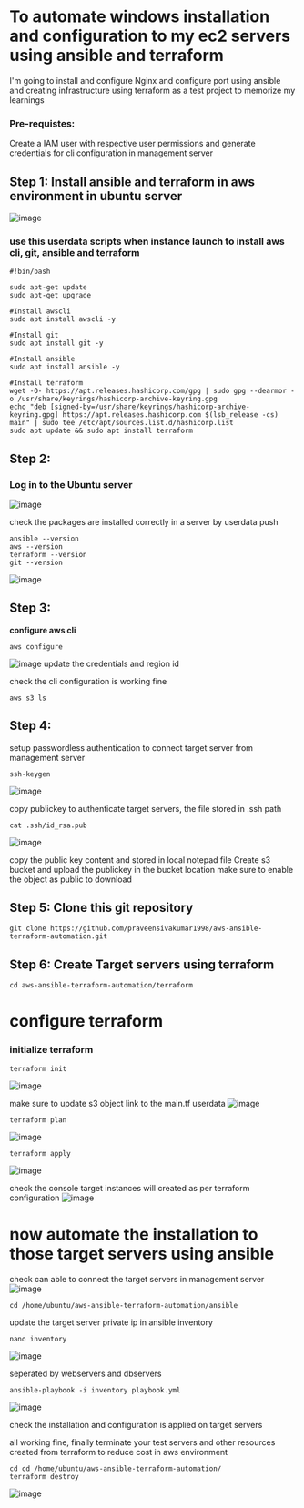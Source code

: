 # To automate windows installation and configuration to my ec2 servers using ansible and terraform 
I'm going to install and configure Nginx and configure port using ansible and creating infrastructure using terraform as a test project to memorize my learnings


### Pre-requistes:
Create a IAM user with respective user permissions and generate credentials for cli configuration in management server

## Step 1: Install ansible and terraform in aws environment in ubuntu server
![image](https://github.com/praveensivakumar1998/aws-ansible-terraform-automation/assets/108512714/ff5a22c1-c2b2-4470-b470-225a455a93bc)

### use this userdata scripts when instance launch to install aws cli, git, ansible and terraform 
```
#!bin/bash

sudo apt-get update
sudo apt-get upgrade

#Install awscli
sudo apt install awscli -y

#Install git 
sudo apt install git -y

#Install ansible
sudo apt install ansible -y

#Install terraform
wget -O- https://apt.releases.hashicorp.com/gpg | sudo gpg --dearmor -o /usr/share/keyrings/hashicorp-archive-keyring.gpg
echo "deb [signed-by=/usr/share/keyrings/hashicorp-archive-keyring.gpg] https://apt.releases.hashicorp.com $(lsb_release -cs) main" | sudo tee /etc/apt/sources.list.d/hashicorp.list
sudo apt update && sudo apt install terraform
```

## Step 2:
### Log in to the Ubuntu server
![image](https://github.com/praveensivakumar1998/aws-ansible-terraform-automation/assets/108512714/963c044d-891b-4785-8511-da46ddb30a9d)

check the packages are installed correctly in a server by userdata push
```
ansible --version
aws --version
terraform --version
git --version
```
![image](https://github.com/praveensivakumar1998/aws-ansible-terraform-automation/assets/108512714/3016a609-b598-446e-b1eb-da42316c671b)


## Step 3:
**configure aws cli**
```
aws configure
```
![image](https://github.com/praveensivakumar1998/aws-ansible-terraform-automation/assets/108512714/ee31aacd-479a-4991-a2ea-8cc4ca071812)
update the credentials and region id

check the cli configuration is working fine 
```
aws s3 ls
```
## Step 4:
setup passwordless authentication to connect target server from management server
```
ssh-keygen
```
![image](https://github.com/praveensivakumar1998/aws-ansible-terraform-automation/assets/108512714/5dcb6dcc-994b-419a-a9f5-63209306e98a)

copy publickey to authenticate target servers, the file stored in .ssh path
```
cat .ssh/id_rsa.pub
```
![image](https://github.com/praveensivakumar1998/aws-ansible-terraform-automation/assets/108512714/5a774b93-aa58-4544-a097-978889eaa812)

copy the public key content and stored in local notepad file
Create s3 bucket and upload the publickey in the bucket location 
make sure to enable the object as public to download


## Step 5: Clone this git repository
```
git clone https://github.com/praveensivakumar1998/aws-ansible-terraform-automation.git
```

## Step 6: Create Target servers using terraform

```
cd aws-ansible-terraform-automation/terraform
```
# configure terraform

### initialize terraform
```
terraform init
```

![image](https://github.com/praveensivakumar1998/aws-ansible-terraform-automation/assets/108512714/ce8159e7-609a-4f2e-af35-531a8badc7f9)

make sure to update s3 object link to the main.tf userdata 
![image](https://github.com/praveensivakumar1998/aws-ansible-terraform-automation/assets/108512714/fe2cc401-f6f8-4260-a782-846d71fdf224)
```
terraform plan
```

![image](https://github.com/praveensivakumar1998/aws-ansible-terraform-automation/assets/108512714/b729bbbe-a213-4cc0-aa3e-667f5fedb631)
```
terraform apply
```
![image](https://github.com/praveensivakumar1998/aws-ansible-terraform-automation/assets/108512714/763d1a5c-5173-459f-b7f7-c14a9a21535c)

check the console target instances will created as per terraform configuration
![image](https://github.com/praveensivakumar1998/aws-ansible-terraform-automation/assets/108512714/3e50feb5-db39-421d-a54d-cbe36724d688)

# now automate the installation to those target servers using ansible
check can able to connect the target servers in management server
![image](https://github.com/praveensivakumar1998/aws-ansible-terraform-automation/assets/108512714/17a7c5fc-158a-4648-854a-bc589a902d22)

```
cd /home/ubuntu/aws-ansible-terraform-automation/ansible
```

update the target server private ip in ansible inventory 
```
nano inventory
```
![image](https://github.com/praveensivakumar1998/aws-ansible-terraform-automation/assets/108512714/39327438-1749-4823-bf8c-7b582c351df6)

seperated by webservers and dbservers
```
ansible-playbook -i inventory playbook.yml
````
![image](https://github.com/praveensivakumar1998/aws-ansible-terraform-automation/assets/108512714/087c9b73-8fb1-421f-9180-284b3d44380e)

check the installation and configuration is applied on target servers

all working fine, finally terminate your test servers and other resources created from terraform to reduce cost in aws environment
```
cd cd /home/ubuntu/aws-ansible-terraform-automation/
terraform destroy
```
![image](https://github.com/praveensivakumar1998/aws-ansible-terraform-automation/assets/108512714/2780b410-90ee-4dd7-89bb-ff68beb70949)




